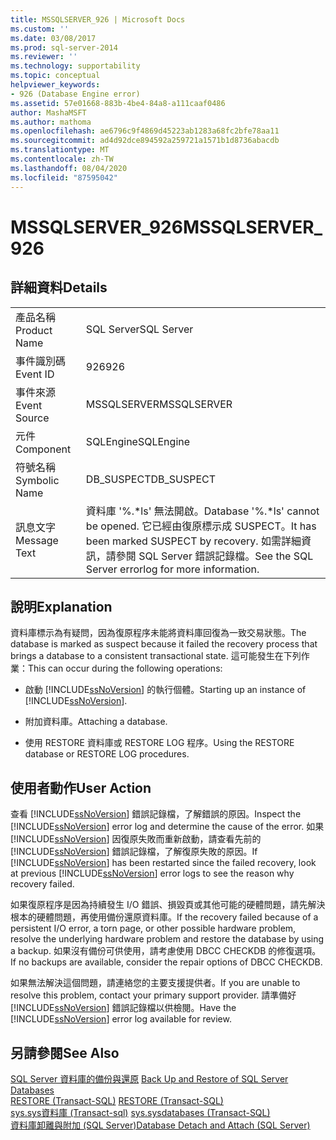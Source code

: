 ```yaml
---
title: MSSQLSERVER_926 | Microsoft Docs
ms.custom: ''
ms.date: 03/08/2017
ms.prod: sql-server-2014
ms.reviewer: ''
ms.technology: supportability
ms.topic: conceptual
helpviewer_keywords:
- 926 (Database Engine error)
ms.assetid: 57e01668-883b-4be4-84a8-a111caaf0486
author: MashaMSFT
ms.author: mathoma
ms.openlocfilehash: ae6796c9f4869d45223ab1283a68fc2bfe78aa11
ms.sourcegitcommit: ad4d92dce894592a259721a1571b1d8736abacdb
ms.translationtype: MT
ms.contentlocale: zh-TW
ms.lasthandoff: 08/04/2020
ms.locfileid: "87595042"
---
```

# <a name="mssqlserver_926"></a><span data-ttu-id="2c2dd-102">MSSQLSERVER_926</span><span class="sxs-lookup"><span data-stu-id="2c2dd-102">MSSQLSERVER_926</span></span>
    
## <a name="details"></a><span data-ttu-id="2c2dd-103">詳細資料</span><span class="sxs-lookup"><span data-stu-id="2c2dd-103">Details</span></span>  
  
|||  
|-|-|  
|<span data-ttu-id="2c2dd-104">產品名稱</span><span class="sxs-lookup"><span data-stu-id="2c2dd-104">Product Name</span></span>|<span data-ttu-id="2c2dd-105">SQL Server</span><span class="sxs-lookup"><span data-stu-id="2c2dd-105">SQL Server</span></span>|  
|<span data-ttu-id="2c2dd-106">事件識別碼</span><span class="sxs-lookup"><span data-stu-id="2c2dd-106">Event ID</span></span>|<span data-ttu-id="2c2dd-107">926</span><span class="sxs-lookup"><span data-stu-id="2c2dd-107">926</span></span>|  
|<span data-ttu-id="2c2dd-108">事件來源</span><span class="sxs-lookup"><span data-stu-id="2c2dd-108">Event Source</span></span>|<span data-ttu-id="2c2dd-109">MSSQLSERVER</span><span class="sxs-lookup"><span data-stu-id="2c2dd-109">MSSQLSERVER</span></span>|  
|<span data-ttu-id="2c2dd-110">元件</span><span class="sxs-lookup"><span data-stu-id="2c2dd-110">Component</span></span>|<span data-ttu-id="2c2dd-111">SQLEngine</span><span class="sxs-lookup"><span data-stu-id="2c2dd-111">SQLEngine</span></span>|  
|<span data-ttu-id="2c2dd-112">符號名稱</span><span class="sxs-lookup"><span data-stu-id="2c2dd-112">Symbolic Name</span></span>|<span data-ttu-id="2c2dd-113">DB_SUSPECT</span><span class="sxs-lookup"><span data-stu-id="2c2dd-113">DB_SUSPECT</span></span>|  
|<span data-ttu-id="2c2dd-114">訊息文字</span><span class="sxs-lookup"><span data-stu-id="2c2dd-114">Message Text</span></span>|<span data-ttu-id="2c2dd-115">資料庫 '%.\*ls' 無法開啟。</span><span class="sxs-lookup"><span data-stu-id="2c2dd-115">Database '%.\*ls' cannot be opened.</span></span> <span data-ttu-id="2c2dd-116">它已經由復原標示成 SUSPECT。</span><span class="sxs-lookup"><span data-stu-id="2c2dd-116">It has been marked SUSPECT by recovery.</span></span> <span data-ttu-id="2c2dd-117">如需詳細資訊，請參閱 SQL Server 錯誤記錄檔。</span><span class="sxs-lookup"><span data-stu-id="2c2dd-117">See the SQL Server errorlog for more information.</span></span>|  
  
## <a name="explanation"></a><span data-ttu-id="2c2dd-118">說明</span><span class="sxs-lookup"><span data-stu-id="2c2dd-118">Explanation</span></span>  
 <span data-ttu-id="2c2dd-119">資料庫標示為有疑問，因為復原程序未能將資料庫回復為一致交易狀態。</span><span class="sxs-lookup"><span data-stu-id="2c2dd-119">The database is marked as suspect because it failed the recovery process that brings a database to a consistent transactional state.</span></span> <span data-ttu-id="2c2dd-120">這可能發生在下列作業：</span><span class="sxs-lookup"><span data-stu-id="2c2dd-120">This can occur during the following operations:</span></span>  
  
-   <span data-ttu-id="2c2dd-121">啟動 [!INCLUDE[ssNoVersion](../../includes/ssnoversion-md.md)] 的執行個體。</span><span class="sxs-lookup"><span data-stu-id="2c2dd-121">Starting up an instance of [!INCLUDE[ssNoVersion](../../includes/ssnoversion-md.md)].</span></span>  
  
-   <span data-ttu-id="2c2dd-122">附加資料庫。</span><span class="sxs-lookup"><span data-stu-id="2c2dd-122">Attaching a database.</span></span>  
  
-   <span data-ttu-id="2c2dd-123">使用 RESTORE 資料庫或 RESTORE LOG 程序。</span><span class="sxs-lookup"><span data-stu-id="2c2dd-123">Using the RESTORE database or RESTORE LOG procedures.</span></span>  
  
## <a name="user-action"></a><span data-ttu-id="2c2dd-124">使用者動作</span><span class="sxs-lookup"><span data-stu-id="2c2dd-124">User Action</span></span>  
 <span data-ttu-id="2c2dd-125">查看 [!INCLUDE[ssNoVersion](../../includes/ssnoversion-md.md)] 錯誤記錄檔，了解錯誤的原因。</span><span class="sxs-lookup"><span data-stu-id="2c2dd-125">Inspect the [!INCLUDE[ssNoVersion](../../includes/ssnoversion-md.md)] error log and determine the cause of the error.</span></span> <span data-ttu-id="2c2dd-126">如果 [!INCLUDE[ssNoVersion](../../includes/ssnoversion-md.md)] 因復原失敗而重新啟動，請查看先前的 [!INCLUDE[ssNoVersion](../../includes/ssnoversion-md.md)] 錯誤記錄檔，了解復原失敗的原因。</span><span class="sxs-lookup"><span data-stu-id="2c2dd-126">If [!INCLUDE[ssNoVersion](../../includes/ssnoversion-md.md)] has been restarted since the failed recovery, look at previous [!INCLUDE[ssNoVersion](../../includes/ssnoversion-md.md)] error logs to see the reason why recovery failed.</span></span>  
  
 <span data-ttu-id="2c2dd-127">如果復原程序是因為持續發生 I/O 錯誤、損毀頁或其他可能的硬體問題，請先解決根本的硬體問題，再使用備份還原資料庫。</span><span class="sxs-lookup"><span data-stu-id="2c2dd-127">If the recovery failed because of a persistent I/O error, a torn page, or other possible hardware problem, resolve the underlying hardware problem and restore the database by using a backup.</span></span> <span data-ttu-id="2c2dd-128">如果沒有備份可供使用，請考慮使用 DBCC CHECKDB 的修復選項。</span><span class="sxs-lookup"><span data-stu-id="2c2dd-128">If no backups are available, consider the repair options of DBCC CHECKDB.</span></span>  
  
 <span data-ttu-id="2c2dd-129">如果無法解決這個問題，請連絡您的主要支援提供者。</span><span class="sxs-lookup"><span data-stu-id="2c2dd-129">If you are unable to resolve this problem, contact your primary support provider.</span></span> <span data-ttu-id="2c2dd-130">請準備好 [!INCLUDE[ssNoVersion](../../includes/ssnoversion-md.md)] 錯誤記錄檔以供檢閱。</span><span class="sxs-lookup"><span data-stu-id="2c2dd-130">Have the [!INCLUDE[ssNoVersion](../../includes/ssnoversion-md.md)] error log available for review.</span></span>  
  
## <a name="see-also"></a><span data-ttu-id="2c2dd-131">另請參閱</span><span class="sxs-lookup"><span data-stu-id="2c2dd-131">See Also</span></span>  
 <span data-ttu-id="2c2dd-132">[SQL Server 資料庫的備份與還原](../backup-restore/back-up-and-restore-of-sql-server-databases.md) </span><span class="sxs-lookup"><span data-stu-id="2c2dd-132">[Back Up and Restore of SQL Server Databases](../backup-restore/back-up-and-restore-of-sql-server-databases.md) </span></span>  
 <span data-ttu-id="2c2dd-133">[RESTORE &#40;Transact-SQL&#41;](/sql/t-sql/statements/restore-statements-transact-sql) </span><span class="sxs-lookup"><span data-stu-id="2c2dd-133">[RESTORE &#40;Transact-SQL&#41;](/sql/t-sql/statements/restore-statements-transact-sql) </span></span>  
 <span data-ttu-id="2c2dd-134">[sys.sys資料庫 &#40;Transact-sql&#41;](/sql/relational-databases/system-compatibility-views/sys-sysdatabases-transact-sql) </span><span class="sxs-lookup"><span data-stu-id="2c2dd-134">[sys.sysdatabases &#40;Transact-SQL&#41;](/sql/relational-databases/system-compatibility-views/sys-sysdatabases-transact-sql) </span></span>  
 [<span data-ttu-id="2c2dd-135">資料庫卸離與附加 &#40;SQL Server&#41;</span><span class="sxs-lookup"><span data-stu-id="2c2dd-135">Database Detach and Attach &#40;SQL Server&#41;</span></span>](../../relational-databases/databases/database-detach-and-attach-sql-server.md)  
  
  
